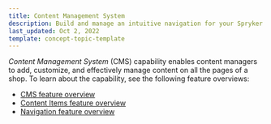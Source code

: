 ```yaml
---
title: Content Management System
description: Build and manage an intuitive navigation for your Spryker shop.
last_updated: Oct 2, 2022
template: concept-topic-template
---
```


*Content Management System* (CMS) capability enables content managers to add, customize, and effectively manage content on all the pages of a shop. To learn about the capability, see the following feature overviews:

* [CMS feature overview](/docs/pbc/all/content-management-system/{{page.version}}/base-shop/cms-feature-overview/cms-feature-overview.html)
* [Content Items feature overview](/docs/pbc/all/content-management-system/{{page.version}}/base-shop/content-items-feature-overview.html)
* [Navigation feature overview](/docs/pbc/all/content-management-system/{{page.version}}/base-shop/navigation-feature-overview.html)

